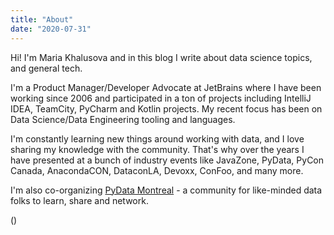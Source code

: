```yaml
---
title: "About"
date: "2020-07-31"
---
```

 
Hi! I'm Maria Khalusova and in this blog I write about data science topics, and general tech. 

I'm a Product Manager/Developer Advocate at JetBrains where I have been working since 2006 and participated in a ton of projects 
including IntelliJ IDEA, TeamCity, PyCharm and Kotlin projects. My recent focus has been on Data Science/Data Engineering tooling and languages.

I'm constantly learning new things around working with data, and I love sharing my knowledge with the community. That's why 
over the years I have presented at a bunch of industry events like JavaZone, PyData, PyCon Canada, AnacondaCON, DataconLA, 
Devoxx, ConFoo, and many more.

I'm also co-organizing [PyData Montreal](https://www.meetup.com/PyData-MTL/) - a community for like-minded data folks to learn, 
share and network. 


() 